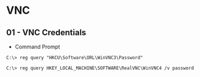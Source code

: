 # VNC

## 01 - VNC Credentials

- Command Prompt

`C:\> reg query "HKCU\Software\ORL\WinVNC3\Password"`

`C:\> reg query HKEY_LOCAL_MACHINE\SOFTWARE\RealVNC\WinVNC4 /v password`